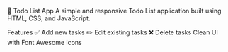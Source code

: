 📝 Todo List App
A simple and responsive Todo List application built using HTML, CSS, and JavaScript.

Features
✅ Add new tasks
✏️ Edit existing tasks
❌ Delete tasks
Clean UI with Font Awesome icons
